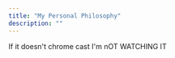 ```yaml
---
title: "My Personal Philosophy"
description: ""
---
```

If it doesn't chrome cast I'm nOT WATCHING IT

